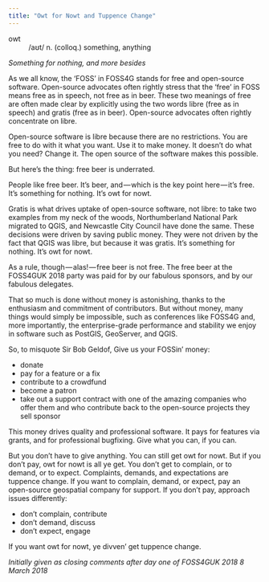 ```yaml
---
title: "Owt for Nowt and Tuppence Change"
---
```

<dl>
    <dt>owt</dt><dd>/aʊt/ n. (colloq.) something, anything</dd>
</dl>

*Something for nothing, and more besides*

As we all know, the ‘FOSS’ in FOSS4G stands for free and open-source software. Open-source advocates often rightly stress that the ‘free’ in FOSS means free as in speech, not free as in beer. These two meanings of free are often made clear by explicitly using the two words libre (free as in speech) and gratis (free as in beer). Open-source advocates often rightly concentrate on libre.

Open-source software is libre because there are no restrictions. You are free to do with it what you want. Use it to make money. It doesn’t do what you need? Change it. The open source of the software makes this possible.

But here’s the thing: free beer is underrated.

People like free beer. It’s beer, and — which is the key point here — it’s free. It’s something for nothing. It’s owt for nowt.

Gratis is what drives uptake of open-source software, not libre: to take two examples from my neck of the woods, Northumberland National Park migrated to QGIS, and Newcastle City Council have done the same. These decisions were driven by saving public money. They were not driven by the fact that QGIS was libre, but because it was gratis. It’s something for 
nothing. It’s owt for nowt.

As a rule, though — alas! — free beer is not free. The free beer at the FOSS4GUK 2018 party was paid for by our fabulous sponsors, and by our fabulous delegates.

That so much is done without money is astonishing, thanks to the enthusiasm and commitment of contributors. But without money, many things would simply be impossible, such as conferences like FOSS4G and, more importantly, the enterprise-grade performance and stability we enjoy in software such as PostGIS, GeoServer, and QGIS.

So, to misquote Sir Bob Geldof, Give us your FOSSin’ money:

- donate
- pay for a feature or a fix
- contribute to a crowdfund
- become a patron
- take out a support contract with one of the amazing companies who offer them and who contribute back to the open-source projects they sell
sponsor

This money drives quality and professional software. It pays for features via grants, and for professional bugfixing. Give what you can, if you can.

But you don’t have to give anything. You can still get owt for nowt. But if you don’t pay, owt for nowt is all ye get. You don’t get to complain, or to demand, or to expect. Complaints, demands, and expectations are tuppence change. If you want to complain, demand, or expect, pay an open-source geospatial company for support. If you don’t pay, approach issues differently:

- don’t complain, contribute
- don’t demand, discuss
- don’t expect, engage

If you want owt for nowt, ye divven’ get tuppence change.

*Initially given as closing comments after day one of FOSS4GUK 2018
8 March 2018*